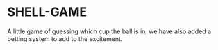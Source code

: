 # SHELL-GAME
A little game of guessing which cup the ball is in, we have also added a betting system to add to the excitement.
